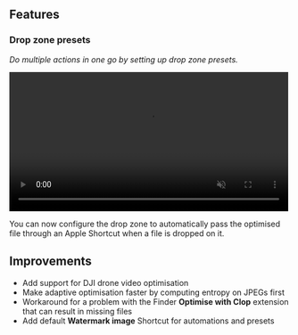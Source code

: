 ## Features

### Drop zone presets

*Do multiple actions in one go by setting up drop zone presets.*

<video width=500 controls src="https://files.lowtechguys.com/clop-presets.mp4" autoplay loop muted playsinline disablepictureinpicture></video>

You can now configure the drop zone to automatically pass the optimised file through an Apple Shortcut when a file is dropped on it.

## Improvements

- Add support for DJI drone video optimisation
- Make adaptive optimisation faster by computing entropy on JPEGs first
- Workaround for a problem with the Finder **Optimise with Clop** extension that can result in missing files
- Add default **Watermark image** Shortcut for automations and presets
